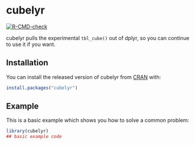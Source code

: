 # cubelyr

<!-- badges: start -->
[![R-CMD-check](https://github.com/hadley/cubelyr/workflows/R-CMD-check/badge.svg)](https://github.com/hadley/cubelyr/actions)
<!-- badges: end -->

cubelyr pulls the experimental `tbl_cube()` out of dplyr, so you can continue to use it if you want.

## Installation

You can install the released version of cubelyr from [CRAN](https://CRAN.R-project.org) with:

``` r
install.packages("cubelyr")
```

## Example

This is a basic example which shows you how to solve a common problem:

``` r
library(cubelyr)
## basic example code
```

